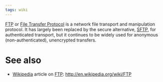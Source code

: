 ```yaml
---
tags: wiki
---
```


[FTP](/wiki/FTP) or [File Transfer Protocol](/wiki/File_Transfer_Protocol) is a network file transport and manipulation protocol. It has largely been replaced by the secure alternative, [SFTP](/wiki/SFTP), for authenticated transport, but it continues to be widely used for anonymous (non-authenticated), unencrypted transfers.

# See also

-   [Wikipedia](/wiki/Wikipedia) article on [FTP](/wiki/FTP): <http://en.wikipedia.org/wiki/FTP>
